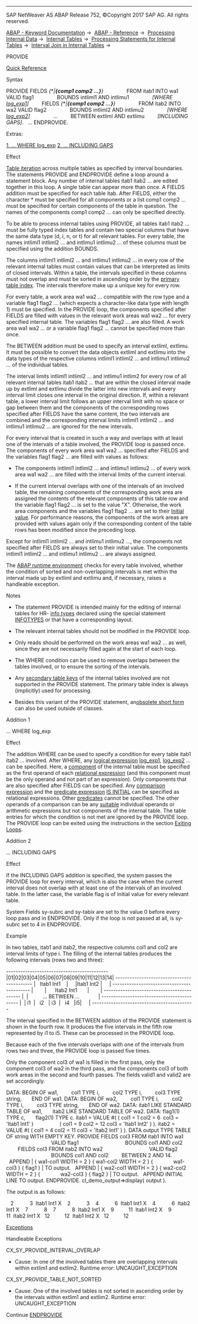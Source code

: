   

* * *

SAP NetWeaver AS ABAP Release 752, ©Copyright 2017 SAP AG. All rights reserved.

[ABAP - Keyword Documentation](https://help.sap.com/doc/abapdocu_752_index_htm/7.52/en-US/abenabap.htm) →  [ABAP - Reference](https://help.sap.com/doc/abapdocu_752_index_htm/7.52/en-US/abenabap_reference.htm) →  [Processing Internal Data](https://help.sap.com/doc/abapdocu_752_index_htm/7.52/en-US/abenabap_data_working.htm) →  [Internal Tables](https://help.sap.com/doc/abapdocu_752_index_htm/7.52/en-US/abenitab.htm) →  [Processing Statements for Internal Tables](https://help.sap.com/doc/abapdocu_752_index_htm/7.52/en-US/abentable_processing_statements.htm) →  [Interval Join in Internal Tables](https://help.sap.com/doc/abapdocu_752_index_htm/7.52/en-US/abeninternal_table_interval_spcl.htm) → 

PROVIDE

[Quick Reference](https://help.sap.com/doc/abapdocu_752_index_htm/7.52/en-US/abapprovide_shortref.htm)

Syntax

PROVIDE FIELDS *{*\**|**{*comp1 comp2 ...*}**}*
               FROM itab1 INTO wa1 VALID flag1
               BOUNDS intliml1 AND intlimu1
               *\[*WHERE [log\_exp1](https://help.sap.com/doc/abapdocu_752_index_htm/7.52/en-US/abenlogexp.htm)*\]*
        FIELDS *{*\**|**{*comp1 comp2 ...*}**}*
               FROM itab2 INTO wa2 VALID flag2
               BOUNDS intliml2 AND intlimu2
               *\[*WHERE [log\_exp2](https://help.sap.com/doc/abapdocu_752_index_htm/7.52/en-US/abenlogexp.htm)*\]*
               ...
        BETWEEN extliml AND extlimu
        *\[*INCLUDING GAPS*\]*.
  ...
ENDPROVIDE.

Extras:

[1\. ... WHERE log\_exp](#!ABAP_ADDITION_1@1@)
[2\. ... INCLUDING GAPS](#!ABAP_ADDITION_2@2@)

Effect

[Table iteration](https://help.sap.com/doc/abapdocu_752_index_htm/7.52/en-US/abentable_iteration_glosry.htm "Glossary Entry") across multiple tables as specified by interval boundaries. The statements PROVIDE and ENDPROVIDE define a loop around a statement block. Any number of internal tables itab1 itab2 ... are edited together in this loop. A single table can appear more than once. A FIELDS addition must be specified for each table itab. After FIELDS, either the character \* must be specified for all components or a list comp1 comp2 ... must be specified for certain components of the table in question. The names of the components comp1 comp2 ... can only be specified directly.

To be able to process internal tables using PROVIDE, all tables itab1 itab2 ... must be fully typed index tables and contain two special columns that have the same data type (d, i, n, or t) for all relevant tables. For every table, the names intliml1 intliml2 ... and intlimu1 intlimu2 ... of these columns must be specified using the addition BOUNDS.

The columns intliml1 intliml2 ... and intlimu1 intlimu2 ... in every row of the relevant internal tables must contain values that can be interpreted as limits of closed intervals. Within a table, the intervals specified in these columns must not overlap and must be sorted in ascending order by the [primary table index](https://help.sap.com/doc/abapdocu_752_index_htm/7.52/en-US/abenprimary_table_index_glosry.htm "Glossary Entry"). The intervals therefore make up a unique key for every row.

For every table, a work area wa1 wa2 ... compatible with the row type and a variable flag1 flag2 ... (which expects a character-like data type with length 1) must be specified. In the PROVIDE loop, the components specified after FIELDS are filled with values in the relevant work areas wa1 wa2 ... for every specified internal table. The variables flag1 flag2 ... are also filled. A work area wa1 wa2 ... or a variable flag1 flag2 ... cannot be specified more than once.

The BETWEEN addition must be used to specify an interval extliml, extlimu. It must be possible to convert the data objects extliml and extlimu into the data types of the respective columns intliml1 intliml2 ... and intlimu1 intlimu2 ... of the individual tables.

The interval limits intliml1 intliml2 ... and intlimu1 intlim2 for every row of all relevant internal tables itab1 itab2 ... that are within the closed interval made up by extliml and extlimu divide the latter into new intervals and every interval limit closes one interval in the original direction. If, within a relevant table, a lower interval limit follows an upper interval limit with no space or gap between them and the components of the corresponding rows specified after FIELDS have the same content, the two intervals are combined and the corresponding interval limits intliml1 intliml2 ... and intlimu1 intlimu2 ... are ignored for the new intervals.

For every interval that is created in such a way and overlaps with at least one of the intervals of a table involved, the PROVIDE loop is passed once. The components of every work area wa1 wa2 ... specified after FIELDS and the variables flag1 flag2 ... are filled with values as follows:

-   The components intliml1 intliml2 ... and intlimu1 intlimu2 ... of every work area wa1 wa2 ... are filled with the interval limits of the current interval.
    
-   If the current interval overlaps with one of the intervals of an involved table, the remaining components of the corresponding work area are assigned the contents of the relevant components of this table row and the variable flag1 flag2 ... is set to the value "X". Otherwise, the work area components and the variables flag1 flag2 ... are set to their [Initial value](https://help.sap.com/doc/abapdocu_752_index_htm/7.52/en-US/abeninitial_value_glosry.htm "Glossary Entry"). For performance reasons, the components of the work areas are provided with values again only if the corresponding content of the table rows has been modified since the preceding loop.
    

Except for intliml1 intliml2 ... and intlimu1 intlimu2 ..., the components not specified after FIELDS are always set to their initial value. The components intliml1 intliml2 ... and intlimu1 intlimu2 ... are always assigned.

The [ABAP runtime environment](https://help.sap.com/doc/abapdocu_752_index_htm/7.52/en-US/abenabap_runtime_envir_glosry.htm "Glossary Entry") checks for every table involved, whether the condition of sorted and non-overlapping intervals is met within the interval made up by extliml and extlimu and, if necessary, raises a handleable exception.

Notes

-   The statement PROVIDE is intended mainly for the editing of internal tables for HR- [info types](https://help.sap.com/doc/abapdocu_752_index_htm/7.52/en-US/abeninfo_type_glosry.htm "Glossary Entry") declared using the special statement [INFOTYPES](https://help.sap.com/doc/abapdocu_752_index_htm/7.52/en-US/abapinfotypes.htm) or that have a corresponding layout.
    
-   The relevant internal tables should not be modified in the PROVIDE loop.
    
-   Only reads should be performed on the work areas wa1 wa2 ... as well, since they are not necessarily filled again at the start of each loop.
    
-   The WHERE condition can be used to remove overlaps between the tables involved, or to ensure the sorting of the intervals.
    
-   Any [secondary table keys](https://help.sap.com/doc/abapdocu_752_index_htm/7.52/en-US/abensecondary_table_key_glosry.htm "Glossary Entry") of the internal tables involved are not supported in the PROVIDE statement. The primary table index is always (implicitly) used for processing.
    
-   Besides this variant of the PROVIDE statement, an[obsolete short form](https://help.sap.com/doc/abapdocu_752_index_htm/7.52/en-US/abapprovide_obsolete.htm) can also be used outside of classes.
    

Addition 1

... WHERE log\_exp

Effect

The addition WHERE can be used to specify a condition for every table itab1 itab2 ... involved. After WHERE, any [logical expression](https://help.sap.com/doc/abapdocu_752_index_htm/7.52/en-US/abenlogical_expression_glosry.htm "Glossary Entry") [log\_exp1](https://help.sap.com/doc/abapdocu_752_index_htm/7.52/en-US/abenlogexp.htm), [log\_exp2](https://help.sap.com/doc/abapdocu_752_index_htm/7.52/en-US/abenlogexp.htm) ... can be specified. Here, a [component](https://help.sap.com/doc/abapdocu_752_index_htm/7.52/en-US/abenitab_components.htm) of the internal table must be specified as the first operand of each [relational expression](https://help.sap.com/doc/abapdocu_752_index_htm/7.52/en-US/abenrelational_expression_glosry.htm "Glossary Entry") (and this component must be the only operand and not part of an expression). Only components that are also specified after FIELDS can be specified. Any [comparison expression](https://help.sap.com/doc/abapdocu_752_index_htm/7.52/en-US/abenlogexp_comp.htm) and the [predicate expression](https://help.sap.com/doc/abapdocu_752_index_htm/7.52/en-US/abenpredicate_expression_glosry.htm "Glossary Entry") [IS INITIAL](https://help.sap.com/doc/abapdocu_752_index_htm/7.52/en-US/abenlogexp_initial.htm) can be specified as relational expressions. Other [predicates](https://help.sap.com/doc/abapdocu_752_index_htm/7.52/en-US/abenpredicate.htm) cannot be specified. The other operands of a comparison can be any [suitable](https://help.sap.com/doc/abapdocu_752_index_htm/7.52/en-US/abenlogexp_rules.htm) individual operands or arithmetic expressions but not components of the internal table. The table entries for which the condition is not met are ignored by the PROVIDE loop. The PROVIDE loop can be exited using the instructions in the section [Exiting Loops](https://help.sap.com/doc/abapdocu_752_index_htm/7.52/en-US/abenleave_loops.htm).

Addition 2

... INCLUDING GAPS

Effect

If the INCLUDING GAPS addition is specified, the system passes the PROVIDE loop for every interval, which is also the case when the current interval does not overlap with at least one of the intervals of an involved table. In the latter case, the variable flag is of initial value for every relevant table.

System Fields
sy-subrc and sy-tabix are set to the value 0 before every loop pass and in ENDPROVIDE. Only if the loop is not passed at all, is sy-subrc set to 4 in ENDPROVIDE.

Example

In two tables, itab1 and itab2, the respective columns col1 and col2 are interval limits of type i. The filling of the internal tables produces the following intervals (rows two and three):

\-------------------------------------------
|01|02|03|04|05|06|07|08|09|10|11|12|13|14|
\-------------------------------------------
|   Itab1 Int1    |     |Itab1 Int2 |     |
\-------------------------------------------
|        |      Itab2 Int1       |        |
\-------------------------------------------
|  |          ... BETWEEN ...             |
\-------------------------------------------
|  | i1  |   i2   | i3  |   i4   |i5|     |
\-------------------------------------------

The interval specified in the BETWEEN addition of the PROVIDE statement is shown in the fourth row. It produces the five intervals in the fifth row represented by i1 to i5. These can be processed in the PROVIDE loop.

Because each of the five intervals overlaps with one of the intervals from rows two and three, the PROVIDE loop is passed five times.

Only the component col3 of wa1 is filled in the first pass, only the component col3 of wa2 in the third pass, and the components col3 of both work areas in the second and fourth passes. The fields valid1 and valid2 are set accordingly.

DATA: BEGIN OF wa1,
        col1 TYPE i,
        col2 TYPE i,
        col3 TYPE string,
      END OF wa1.
DATA: BEGIN OF wa2,
        col1 TYPE i,
        col2 TYPE i,
        col3 TYPE string,
      END OF wa2.
DATA: itab1 LIKE STANDARD TABLE OF wa1,
      itab2 LIKE STANDARD TABLE OF wa2.
DATA: flag1(1) TYPE c,
      flag2(1) TYPE c.
itab1 = VALUE #( ( col1 = 1 col2 = 6  col3 = 'Itab1 Int1' )
                 ( col1 = 9 col2 = 12 col3 = 'Itab1 Int2' ) ).
itab2 = VALUE #( ( col1 = 4 col2 = 11 col3 = 'Itab2 Int1' ) ).
DATA output TYPE TABLE OF string WITH EMPTY KEY.
PROVIDE FIELDS col3 FROM itab1 INTO wa1
                               VALID flag1
                               BOUNDS col1 AND col2
        FIELDS col3 FROM itab2 INTO wa2
                               VALID flag2
                               BOUNDS col1 AND col2
        BETWEEN 2 AND 14.
  APPEND | { wa1-col1 WIDTH = 2 } { wa1-col2 WIDTH = 2 } {
             wa1-col3 } { flag1 } | TO output.
  APPEND | { wa2-col1 WIDTH = 2 } { wa2-col2 WIDTH = 2 } {
             wa2-col3 } { flag2 } | TO output.
  APPEND INITIAL LINE TO output.
ENDPROVIDE.
cl\_demo\_output=>display( output ).

The output is as follows:

   2           3  Itab1 Int1 X
   2           3
   4           6  Itab1 Int1 X
   4           6  Itab2 Int1 X
   7           8
   7           8  Itab2 Int1 X
   9          11  Itab1 Int2 X
   9           11  Itab2 Int1 X
  12          12  Itab1 Int2 X
  12          12

[Exceptions](https://help.sap.com/doc/abapdocu_752_index_htm/7.52/en-US/abenabap_language_exceptions.htm)

Handleable Exceptions

CX\_SY\_PROVIDE\_INTERVAL\_OVERLAP

-   Cause: In one of the involved tables there are overlapping intervals within extlim1 and extlim2.
    Runtime error: UNCAUGHT\_EXCEPTION
    

CX\_SY\_PROVIDE\_TABLE\_NOT\_SORTED

-   Cause: One of the involved tables is not sorted in ascending order by the intervals within extlim1 and extlim2.
    Runtime error: UNCAUGHT\_EXCEPTION
    

Continue
[ENDPROVIDE](https://help.sap.com/doc/abapdocu_752_index_htm/7.52/en-US/abapendprovide.htm)
